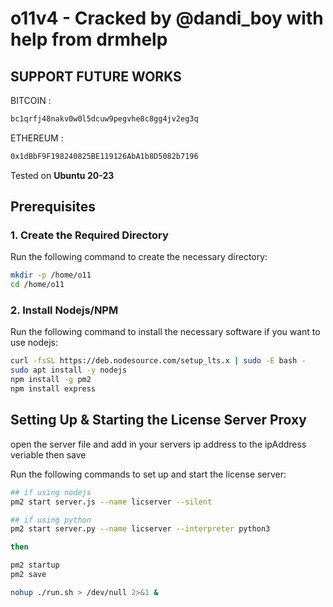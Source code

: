 # o11v4 - Cracked by @dandi_boy with help from drmhelp

## SUPPORT FUTURE WORKS

BITCOIN : 
```sh
bc1qrfj48nakv0w0l5dcuw9pegvhe8c8gg4jv2eg3q
```

ETHEREUM : 
```sh
0x1dBbF9F198240825BE119126AbA1b8D5082b7196
```

Tested on **Ubuntu 20-23**

## Prerequisites

### 1. Create the Required Directory
Run the following command to create the necessary directory:
```sh
mkdir -p /home/o11
cd /home/o11
```
### 2. Install Nodejs/NPM

Run the following command to install the necessary software if you want to use nodejs:
```sh
curl -fsSL https://deb.nodesource.com/setup_lts.x | sudo -E bash -
sudo apt install -y nodejs
npm install -g pm2
npm install express
```
## Setting Up & Starting the License Server Proxy

open the server file and add in your servers ip address to the ipAddress veriable then save

Run the following commands to set up and start the license server:
```sh
## if using nodejs
pm2 start server.js --name licserver --silent

## if using python
pm2 start server.py --name licserver --interpreter python3

then

pm2 startup
pm2 save

nohup ./run.sh > /dev/null 2>&1 &
```
